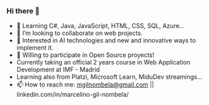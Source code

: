 ### Hi there 👋

<!--
**MGN3/MGN3** is a ✨ _special_ ✨ repository because its `README.md` (this file) appears on your GitHub profile.

Here are some ideas to get you started:
-->

<!--- 🔭 I’m currently working on ...-->
- 🌱 Learning C#, Java, JavaScript, HTML, CSS, SQL, Azure...
- 👯 I’m looking to collaborate on web projects.
- 🤔 Interested in AI technologies and new and innovative ways to implement it.
- 💬 Willing to participate in Open Source proyects!
- Currently taking an official 2 years course in Web Application Development at IMF - Madrid
- Learning also from Platzi, Microsoft Learn, MiduDev streamings...
- 📫 How to reach me: mgilnombela@gmail.com  || linkedin.com/in/marcelino-gil-nombela/

